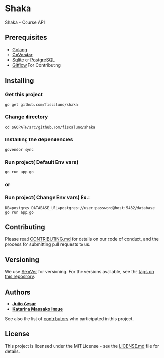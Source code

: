 # Shaka
Shaka - Course API


## Prerequisites

* [Golang](https://github.com/golang/go) 
* [GoVendor](https://github.com/kardianos/govendor)
* [Sqlite](https://www.sqlite.org/index.html) or [PostgreSQL](https://www.postgresql.org/)
* [Gitflow](https://github.com/nvie/gitflow) For Contributing


## Installing

### Get this project

```
go get github.com/fiscaluno/shaka
```
### Change directory

```
cd $GOPATH/src/github.com/fiscaluno/shaka
```

### Installing the dependencies

```
govendor sync
``` 

### Run project( Default Env vars)

```
go run app.go
```

### or

### Run project( Change Env vars) Ex.:

```
DB=postgres DATABASE_URL=postgres://user:password@host:5432/database go run app.go
```

## Contributing

Please read [CONTRIBUTING.md](https://github.com/fiscaluno/shaka/blob/master/CONTRIBUTING.md) for details on our code of conduct, and the process for submitting pull requests to us.

## Versioning

We use [SemVer](http://semver.org/) for versioning. For the versions available, see the [tags on this repository](https://github.com/fiscaluno/shaka/tags).

## Authors

* **[Julio Cesar](https://julioc98.github.io)**
* **[Katarina Massako Inoue](https://github.com/katarinamai)**

See also the list of [contributors](https://github.com/fiscaluno/shaka/contributors) who participated in this project.

## License

This project is licensed under the MIT License - see the [LICENSE.md](LICENSE.md) file for details.